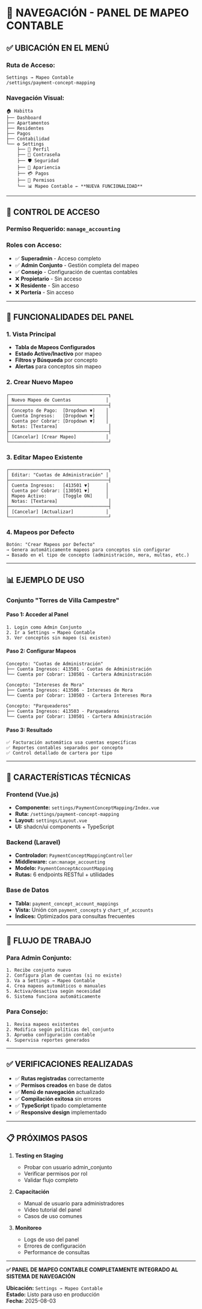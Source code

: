 # 📍 NAVEGACIÓN - PANEL DE MAPEO CONTABLE

## ✅ UBICACIÓN EN EL MENÚ

### **Ruta de Acceso:**
```
Settings → Mapeo Contable
/settings/payment-concept-mapping
```

### **Navegación Visual:**
```
🏠 Habitta
├── Dashboard
├── Apartamentos  
├── Residentes
├── Pagos
├── Contabilidad
└── ⚙️ Settings
    ├── 👤 Perfil
    ├── 🔐 Contraseña
    ├── 🛡️ Seguridad
    ├── 🎨 Apariencia
    ├── 💳 Pagos
    ├── 👥 Permisos
    └── 📊 Mapeo Contable ← **NUEVA FUNCIONALIDAD**
```

---

## 🔐 CONTROL DE ACCESO

### **Permiso Requerido:** `manage_accounting`

### **Roles con Acceso:**
- ✅ **Superadmin** - Acceso completo
- ✅ **Admin Conjunto** - Gestión completa del mapeo
- ✅ **Consejo** - Configuración de cuentas contables
- ❌ **Propietario** - Sin acceso
- ❌ **Residente** - Sin acceso  
- ❌ **Portería** - Sin acceso

---

## 🎯 FUNCIONALIDADES DEL PANEL

### 1. **Vista Principal**
- **Tabla de Mapeos Configurados**
- **Estado Activo/Inactivo** por mapeo
- **Filtros y Búsqueda** por concepto
- **Alertas** para conceptos sin mapeo

### 2. **Crear Nuevo Mapeo**
```
┌─────────────────────────────────────┐
│ Nuevo Mapeo de Cuentas             │
├─────────────────────────────────────┤
│ Concepto de Pago:  [Dropdown ▼]    │
│ Cuenta Ingresos:   [Dropdown ▼]    │  
│ Cuenta por Cobrar: [Dropdown ▼]    │
│ Notas: [Textarea]                   │
├─────────────────────────────────────┤
│ [Cancelar] [Crear Mapeo]           │
└─────────────────────────────────────┘
```

### 3. **Editar Mapeo Existente**
```
┌─────────────────────────────────────┐
│ Editar: "Cuotas de Administración" │
├─────────────────────────────────────┤
│ Cuenta Ingresos:   [413501 ▼]      │  
│ Cuenta por Cobrar: [130501 ▼]      │
│ Mapeo Activo:      [Toggle ON]     │
│ Notas: [Textarea]                   │
├─────────────────────────────────────┤
│ [Cancelar] [Actualizar]            │
└─────────────────────────────────────┘
```

### 4. **Mapeos por Defecto**
```
Botón: "Crear Mapeos por Defecto"
→ Genera automáticamente mapeos para conceptos sin configurar
→ Basado en el tipo de concepto (administración, mora, multas, etc.)
```

---

## 📊 EJEMPLO DE USO

### **Conjunto "Torres de Villa Campestre"**

#### Paso 1: Acceder al Panel
```
1. Login como Admin Conjunto
2. Ir a Settings → Mapeo Contable
3. Ver conceptos sin mapeo (si existen)
```

#### Paso 2: Configurar Mapeos
```
Concepto: "Cuotas de Administración"
├── Cuenta Ingresos: 413501 - Cuotas de Administración  
└── Cuenta por Cobrar: 130501 - Cartera Administración

Concepto: "Intereses de Mora"  
├── Cuenta Ingresos: 413506 - Intereses de Mora
└── Cuenta por Cobrar: 130503 - Cartera Intereses Mora

Concepto: "Parqueaderos"
├── Cuenta Ingresos: 413503 - Parqueaderos
└── Cuenta por Cobrar: 130501 - Cartera Administración
```

#### Paso 3: Resultado
```
✅ Facturación automática usa cuentas específicas
✅ Reportes contables separados por concepto  
✅ Control detallado de cartera por tipo
```

---

## 🔧 CARACTERÍSTICAS TÉCNICAS

### **Frontend (Vue.js)**
- **Componente:** `settings/PaymentConceptMapping/Index.vue`
- **Ruta:** `/settings/payment-concept-mapping`  
- **Layout:** `settings/Layout.vue`
- **UI:** shadcn/ui components + TypeScript

### **Backend (Laravel)**
- **Controlador:** `PaymentConceptMappingController`
- **Middleware:** `can:manage_accounting`
- **Modelo:** `PaymentConceptAccountMapping`
- **Rutas:** 6 endpoints RESTful + utilidades

### **Base de Datos**
- **Tabla:** `payment_concept_account_mappings`
- **Vista:** Unión con `payment_concepts` y `chart_of_accounts`
- **Índices:** Optimizados para consultas frecuentes

---

## 🚀 FLUJO DE TRABAJO

### **Para Admin Conjunto:**
```
1. Recibe conjunto nuevo
2. Configura plan de cuentas (si no existe)
3. Va a Settings → Mapeo Contable  
4. Crea mapeos automáticos o manuales
5. Activa/desactiva según necesidad
6. Sistema funciona automáticamente
```

### **Para Consejo:**
```
1. Revisa mapeos existentes
2. Modifica según políticas del conjunto
3. Aprueba configuración contable
4. Supervisa reportes generados
```

---

## ✅ VERIFICACIONES REALIZADAS

- ✅ **Rutas registradas** correctamente
- ✅ **Permisos creados** en base de datos  
- ✅ **Menú de navegación** actualizado
- ✅ **Compilación exitosa** sin errores
- ✅ **TypeScript** tipado completamente
- ✅ **Responsive design** implementado

---

## 📋 PRÓXIMOS PASOS

1. **Testing en Staging**
   - Probar con usuario admin_conjunto
   - Verificar permisos por rol
   - Validar flujo completo

2. **Capacitación**
   - Manual de usuario para administradores
   - Video tutorial del panel
   - Casos de uso comunes

3. **Monitoreo**
   - Logs de uso del panel
   - Errores de configuración
   - Performance de consultas

---

**✅ PANEL DE MAPEO CONTABLE COMPLETAMENTE INTEGRADO AL SISTEMA DE NAVEGACIÓN**

**Ubicación:** `Settings → Mapeo Contable`  
**Estado:** Listo para uso en producción  
**Fecha:** 2025-08-03